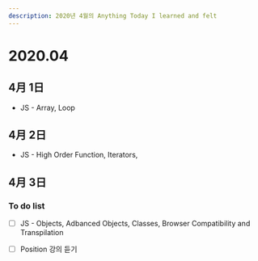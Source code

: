 ```yaml
---
description: 2020년 4월의 Anything Today I learned and felt
---
```


# 2020.04

## 4月 1日

* JS - Array, Loop

## 4月 2日

* JS - High Order Function, Iterators, 

## 4月 3日

### To do list

* [ ] JS - Objects, Adbanced Objects, Classes, Browser Compatibility and Transpilation 
* [ ] Position 강의 듣기



